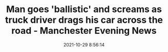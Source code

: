 ---
"title": "Man goes 'ballistic' and screams as truck driver drags his car across the road - Manchester Evening News"
"date": "2021-10-29 8:56:14"
"feed_name": "GOOGLENEWSINDUSTRIAL"
"feed_website": "https://news.google.com/search?q=industrial%2Bincident&hl=en-US&gl=US&ceid=US:en"
"feed_rss": "https://news.google.com/rss/search?q=industrial%2Bincident&hl=en-US&gl=US&ceid=US:en"
"link": "https://www.manchestereveningnews.co.uk/news/uk-news/man-goes-ballistic-screams-truck-22003509"
"source": "{'href': 'https://www.manchestereveningnews.co.uk', 'title': 'Manchester Evening News'}"
"file": "_posts/2021-1-1-dfa0a08596cf092dc83898ad5fe2f3c10636519e.md"
"accident": "0"
"drilling": "0"
"dead": "0"
"injured": "0"
"arrested": "0"
"place": "unknown place"
"where": "unknown site"
"causes": "unknown"
"place_uri": "unknown place"
---